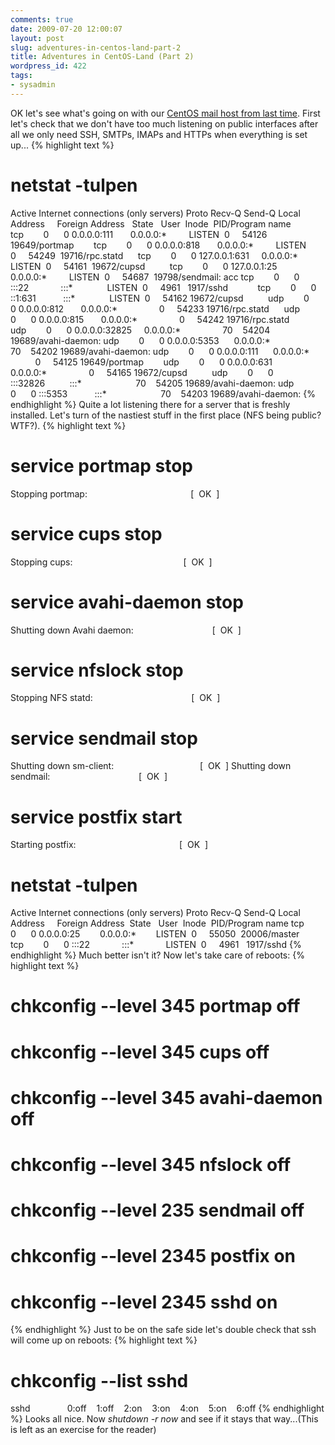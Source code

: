 ```yaml
---
comments: true
date: 2009-07-20 12:00:07
layout: post
slug: adventures-in-centos-land-part-2
title: Adventures in CentOS-Land (Part 2)
wordpress_id: 422
tags:
- sysadmin
---
```


OK let's see what's going on with our [CentOS mail host from last time](http://serverhorror.wordpress.com/2009/07/19/adventures-in-centos-land-part-1/). First let's check that we don't have too much listening on public interfaces after all we only need SSH, SMTPs, IMAPs and HTTPs when everything is set up...
{% highlight text %}
# netstat -tulpen
Active Internet connections (only servers)
Proto Recv-Q Send-Q Local Address     Foreign Address   State   User  Inode  PID/Program name   
tcp        0      0 0.0.0.0:111       0.0.0.0:*         LISTEN  0     54126  19649/portmap       
tcp        0      0 0.0.0.0:818       0.0.0.0:*         LISTEN  0     54249  19716/rpc.statd     
tcp        0      0 127.0.0.1:631     0.0.0.0:*         LISTEN  0     54161  19672/cupsd         
tcp        0      0 127.0.0.1:25      0.0.0.0:*         LISTEN  0     54687  19798/sendmail: acc
tcp        0      0 :::22             :::*              LISTEN  0     4961   1917/sshd           
tcp        0      0 ::1:631           :::*              LISTEN  0     54162  19672/cupsd         
udp        0      0 0.0.0.0:812       0.0.0.0:*                 0     54233  19716/rpc.statd     
udp        0      0 0.0.0.0:815       0.0.0.0:*                 0     54242  19716/rpc.statd     
udp        0      0 0.0.0.0:32825     0.0.0.0:*                 70    54204  19689/avahi-daemon:
udp        0      0 0.0.0.0:5353      0.0.0.0:*                 70    54202  19689/avahi-daemon:
udp        0      0 0.0.0.0:111       0.0.0.0:*                 0     54125  19649/portmap       
udp        0      0 0.0.0.0:631       0.0.0.0:*                 0     54165  19672/cupsd         
udp        0      0 :::32826          :::*                      70    54205  19689/avahi-daemon:
udp        0      0 :::5353           :::*                      70    54203  19689/avahi-daemon:
{% endhighlight %}
Quite a lot listening there for a server that is freshly installed. Let's turn of the nastiest stuff in the first place (NFS being public? WTF?).
{% highlight text %}
# service portmap stop
Stopping portmap:                                          [  OK  ]
# service cups stop
Stopping cups:                                             [  OK  ]
# service avahi-daemon stop
Shutting down Avahi daemon:                                [  OK  ]
# service nfslock stop
Stopping NFS statd:                                        [  OK  ]
# service sendmail stop
Shutting down sm-client:                                   [  OK  ]
Shutting down sendmail:                                    [  OK  ]
# service postfix start
Starting postfix:                                          [  OK  ]
# netstat -tulpen
Active Internet connections (only servers)
Proto Recv-Q Send-Q Local Address     Foreign Address  State   User  Inode  PID/Program name
tcp        0      0 0.0.0.0:25        0.0.0.0:*        LISTEN  0     55050  20006/master
tcp        0      0 :::22             :::*             LISTEN  0     4961   1917/sshd
{% endhighlight %}
Much better isn't it? Now let's take care of reboots:
{% highlight text %}
# chkconfig --level 345 portmap off
# chkconfig --level 345 cups off
# chkconfig --level 345 avahi-daemon off
# chkconfig --level 345 nfslock off
# chkconfig --level 235 sendmail off
# chkconfig --level 2345 postfix on
# chkconfig --level 2345 sshd on
{% endhighlight %}
Just to be on the safe side let's double check that ssh will come up on reboots:
{% highlight text %}
# chkconfig --list sshd
sshd               0:off    1:off    2:on    3:on    4:on    5:on    6:off
{% endhighlight %}
Looks all nice. Now _shutdown -r now_ and see if it stays that way...(This is left as an exercise for the reader)
